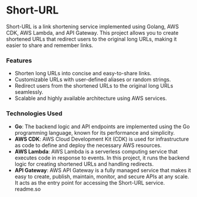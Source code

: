 
# Short-URL


Short-URL is a link shortening service implemented using Golang, AWS CDK, AWS Lambda, and API Gateway. This project allows you to create shortened URLs that redirect users to the original long URLs, making it easier to share and remember links.




### Features
* Shorten long URLs into concise and easy-to-share links.
* Customizable URLs with user-defined aliases or random strings.
* Redirect users from the shortened URLs to the original long URLs seamlessly.
* Scalable and highly available architecture using AWS services.

### Technologies Used
* **Go**: The backend logic and API endpoints are implemented using the Go programming language, known for its performance and simplicity.
* **AWS CDK**: AWS Cloud Development Kit (CDK) is used for infrastructure as code to define and deploy the necessary AWS resources.
* **AWS Lambda**: AWS Lambda is a serverless computing service that executes code in response to events. In this project, it runs the backend logic for creating shortened URLs and handling redirects.
* **API Gateway**: AWS API Gateway is a fully managed service that makes it easy to create, publish, maintain, monitor, and secure APIs at any scale. It acts as the entry point for accessing the Short-URL service.
readme.so
